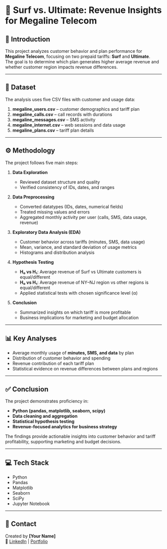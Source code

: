 # 📱 Surf vs. Ultimate: Revenue Insights for Megaline Telecom

## 📌 Introduction
This project analyzes customer behavior and plan performance for **Megaline Telecom**, focusing on two prepaid tariffs: **Surf** and **Ultimate**.  
The goal is to determine which plan generates higher average revenue and whether customer region impacts revenue differences.  

---

## 📂 Dataset
The analysis uses five CSV files with customer and usage data:

1. **megaline_users.csv** – customer demographics and tariff plan  
2. **megaline_calls.csv** – call records with durations  
3. **megaline_messages.csv** – SMS activity  
4. **megaline_internet.csv** – web sessions and data usage  
5. **megaline_plans.csv** – tariff plan details  

---

## ⚙️ Methodology
The project follows five main steps:

1. **Data Exploration**  
   - Reviewed dataset structure and quality  
   - Verified consistency of IDs, dates, and ranges  

2. **Data Preprocessing**  
   - Converted datatypes (IDs, dates, numerical fields)  
   - Treated missing values and errors  
   - Aggregated monthly activity per user (calls, SMS, data usage, revenue)  

3. **Exploratory Data Analysis (EDA)**  
   - Customer behavior across tariffs (minutes, SMS, data usage)  
   - Mean, variance, and standard deviation of usage metrics  
   - Histograms and distribution analysis  

4. **Hypothesis Testing**  
   - **H₀ vs H₁**: Average revenue of Surf vs Ultimate customers is equal/different  
   - **H₀ vs H₁**: Average revenue of NY–NJ region vs other regions is equal/different  
   - Applied statistical tests with chosen significance level (α)  

5. **Conclusion**  
   - Summarized insights on which tariff is more profitable  
   - Business implications for marketing and budget allocation  

---

## 📊 Key Analyses
- Average monthly usage of **minutes, SMS, and data** by plan  
- Distribution of customer behavior and spending  
- Revenue contribution of each tariff plan  
- Statistical evidence on revenue differences between plans and regions  

---

## ✅ Conclusion
The project demonstrates proficiency in:  
- **Python (pandas, matplotlib, seaborn, scipy)**  
- **Data cleaning and aggregation**  
- **Statistical hypothesis testing**  
- **Revenue-focused analytics for business strategy**  

The findings provide actionable insights into customer behavior and tariff profitability, supporting marketing and budget decisions.  

---

## 💻 Tech Stack
- Python  
- Pandas  
- Matplotlib  
- Seaborn  
- SciPy  
- Jupyter Notebook  

---

## 🤝 Contact
Created by **[Your Name]**  
🔗 [LinkedIn](https://www.linkedin.com/in/dianisay/) | [Portfolio](https://github.com/dianisay)
